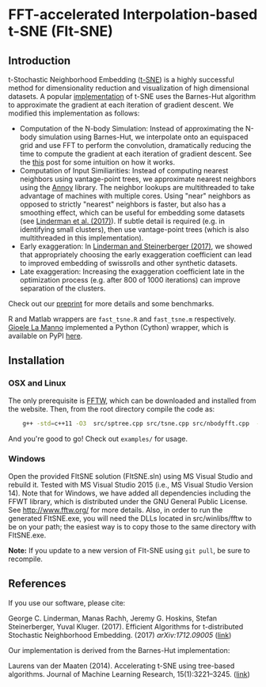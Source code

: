 # FFT-accelerated Interpolation-based t-SNE (FIt-SNE)
## Introduction
t-Stochastic Neighborhood Embedding ([t-SNE](https://lvdmaaten.github.io/tsne/)) is a highly successful method for dimensionality reduction and visualization of high dimensional datasets.  A popular [implementation](https://github.com/lvdmaaten/bhtsne) of t-SNE uses the Barnes-Hut algorithm to approximate the gradient at each iteration of gradient descent. We modified this implementation as follows:

* Computation of the N-body Simulation: Instead of approximating the N-body simulation using Barnes-Hut, we interpolate onto an equispaced grid and use FFT to perform the convolution, dramatically reducing the time to compute the gradient at each iteration of gradient descent. See the [this](http://gauss.math.yale.edu/~gcl22/blog/numerics/low-rank/t-sne/2018/01/11/low-rank-kernels.html) post for some intuition on how it works.
* Computation of Input Similiarities: Instead of computing nearest neighbors using vantage-point trees, we approximate nearest neighbors using the [Annoy](https://github.com/spotify/annoy) library. The neighbor lookups are multithreaded to take advantage of machines with multiple cores. Using "near" neighbors as opposed to strictly "nearest" neighbors is faster, but also has a smoothing effect, which can be useful for embedding some datasets (see [Linderman et al. (2017)](https://arxiv.org/abs/1711.04712)). If subtle detail is required (e.g. in identifying small clusters), then use vantage-point trees (which is also multithreaded in this implementation). 
* Early exaggeration: In [Linderman and Steinerberger (2017)](https://arxiv.org/abs/1706.02582), we showed that appropriately choosing the early exaggeration coefficient can lead to improved embedding of swissrolls and other synthetic datasets.
* Late exaggeration: Increasing the exaggeration coefficient late in the optimization process (e.g. after 800 of 1000 iterations) can improve separation of the clusters.

Check out our [preprint](https://arxiv.org/abs/1712.09005) for more details and some benchmarks.

R and Matlab wrappers are `fast_tsne.R` and `fast_tsne.m` respectively. [Gioele La Manno](https://twitter.com/GioeleLaManno) implemented a Python (Cython) wrapper, which is available on PyPI [here](https://pypi.python.org/pypi/fitsne).

## Installation

### OSX and Linux
The only prerequisite is [FFTW](http://www.fftw.org/), which can be downloaded and installed from the website. Then, from the root directory compile the code as:
```bash
    g++ -std=c++11 -O3  src/sptree.cpp src/tsne.cpp src/nbodyfft.cpp  -o bin/fast_tsne -pthread -lfftw3 -lm
```
And you're good to go! Check out `examples/` for usage.

### Windows
Open the provided FItSNE solution (FItSNE.sln) using MS Visual Studio and rebuild it. Tested with MS Visual Studio 2015 (i.e., MS Visual Studio Version 14). Note that for Windows, we have added all dependencies including the FFWT library, which is distributed under the GNU General Public License. See http://www.fftw.org/ for more details. Also, in order to run the generated FItSNE.exe, you will need the DLLs located in src/winlibs/fftw to be on your path; the easiest way is to copy those to the same directory with FItSNE.exe.

**Note:** If you update to a new version of FIt-SNE using `git pull`, be sure to recompile. 

## References
If you use our software, please cite:

George C. Linderman, Manas Rachh, Jeremy G. Hoskins, Stefan Steinerberger, Yuval Kluger. (2017). Efficient Algorithms for t-distributed Stochastic Neighborhood Embedding. (2017) *arXiv:1712.09005* ([link](https://arxiv.org/abs/1712.09005))

Our implementation is derived from the Barnes-Hut implementation:

Laurens van der Maaten (2014). Accelerating t-SNE using tree-based algorithms. Journal of Machine Learning Research, 15(1):3221–3245. ([link](https://dl.acm.org/citation.cfm?id=2627435.2697068))
